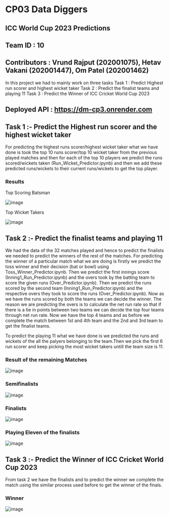 # CP03 Data Diggers
## ICC World Cup 2023 Predictions
## Team ID : 10

## Contributors : Vrund Rajput (202001075), Hetav Vakani (202001447), Om Patel (202001462)

In this project we had to mainly work on three tasks
Task 1 : Predict Highest run scorer and highest wicket taker
Task 2 : Predict the finalist teams and playing 11
Task 3 : Predict the Winner of ICC Cricket World Cup 2023

## Deployed API : https://dm-cp3.onrender.com

## Task 1 :- Predict the Highest run scorer and the highest wicket taker

For predicting the highest runs scorer/highest wicket taker  what we have done is took the top 10 runs scorer/top 10 wicket taker from the previous played matches and then for each of the top 10 players we predict the runs scored/wickets taken (Run_Wicket_Predictor.ipynb) and then we add these predicted runs/wickets to their current runs/wickets to get the top player.

### Results

Top Scoring Batsman

![image](https://github.com/Vrund87/ICC-Cricket-World-Cup-2023/assets/75675477/1dc264cd-7407-46c2-965c-487a5eca7068)


Top Wicket Takers

![image](https://github.com/Vrund87/ICC-Cricket-World-Cup-2023/assets/75675477/4f2c0609-013e-441e-a18c-0546566d9cfc)


## Task 2 :- Predict the finalist teams and playing 11

We had the data of the 32 matches played and hence to predict the finalists we needed to predict the winners of the rest of the matches. For predicting the winner of a particular match what we are doing is firstly we predict the toss winner and their decision (bat or bowl) using Toss_Winner_Predictor.ipynb. Then we predict the first innings score (Inning1_Run_Predictor.ipynb) and the overs took by the batting team to score the given runs (Over_Predictor.ipynb). Then we predict the runs scored by the second team (Inning1_Run_Predictor.ipynb) and the respective overs they took to score the runs (Over_Predictor.ipynb). Now as we have the runs scored by both the teams we can decide the winner. The reason we are predicting the overs is to calculate the net run rate so that if there is a tie in points between two teams we can decide the top four teams through net run rate. Now we have the top 4 teams and as before we complete the match between 1st and 4th team and the 2nd and 3rd team to get the finalist teams.

To predict the playing 11 what we have done is we predicted the runs and wickets of the all the palyers belonging to the team.Then we pick the first 6 run scorer and keep picking the most wicket takers untill the team size is 11.

### Result of the remaining Matches
![image](https://github.com/Vrund87/ICC-Cricket-World-Cup-2023/assets/75675477/1b447a76-2283-4761-9686-0d39ddb743a5)

### Semifinalists
![image](https://github.com/Vrund87/ICC-Cricket-World-Cup-2023/assets/75675477/110fb594-1e5f-47ec-8e0e-7b8996d20912)

### Finalists
![image](https://github.com/Vrund87/ICC-Cricket-World-Cup-2023/assets/75675477/dcd51c6f-aaa6-4c07-99da-3d9405d3c89e)


### Playing Eleven of the finalists
![image](https://github.com/Vrund87/ICC-Cricket-World-Cup-2023/assets/75675477/0bf3e073-039e-4f6c-8c52-789f2369d010)


## Task 3 :- Predict the Winner of ICC Cricket World Cup 2023

From task 2 we have the finalists and to predict the winner we complete the match using the similar process used before to get the winner of the finals. 

### Winner
![image](https://github.com/Vrund87/ICC-Cricket-World-Cup-2023/assets/75675477/f092c5dc-1e20-4df1-b6d0-3857446c3a07)

